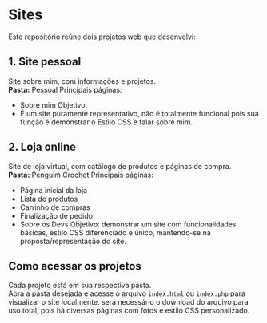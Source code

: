 # Sites

Este repositório reúne dois projetos web que desenvolvi:

## 1. Site pessoal

Site sobre mim, com informações e projetos.  
**Pasta:** Pessoal
Principais páginas:
- Sobre mim
Objetivo:
- É um site puramente representativo, não é totalmente funcional pois sua função é demonstrar o Estilo CSS e falar sobre mim.

## 2. Loja online

Site de loja virtual, com catálogo de produtos e páginas de compra.  
**Pasta:** Penguim Crochet
Principais páginas:
- Página inicial da loja
- Lista de produtos
- Carrinho de compras
- Finalização de pedido
- Sobre os Devs
Objetivo: demonstrar um site com funcionalidades básicas, estilo CSS diferenciado e único, mantendo-se na proposta/representação do site.

## Como acessar os projetos

Cada projeto está em sua respectiva pasta.  
Abra a pasta desejada e acesse o arquivo `index.html` ou `index.php` para visualizar o site localmente.
será necessário o download do arquivo para uso total, pois há diversas páginas com fotos e estilo CSS personalizado.
